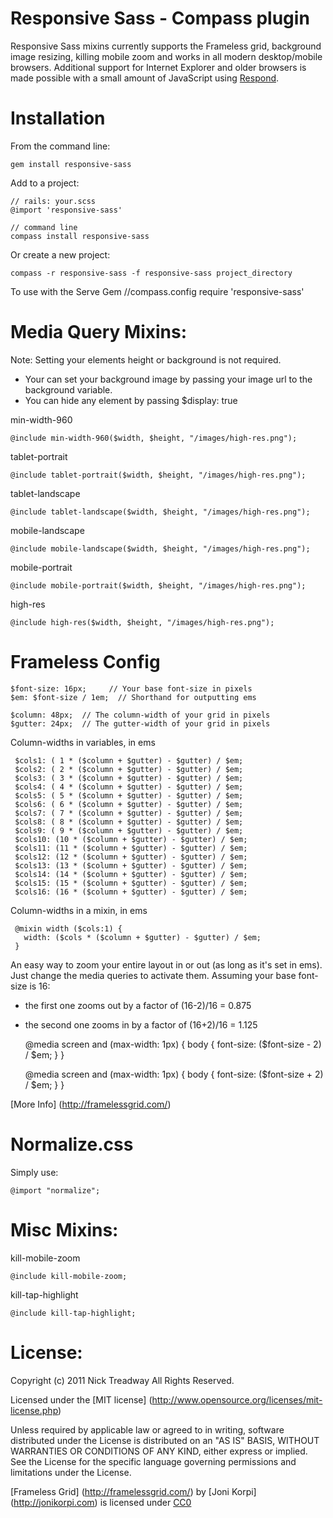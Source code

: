 Responsive Sass - Compass plugin
====================

Responsive Sass mixins currently supports the Frameless grid, background image resizing, killing mobile zoom and works in all modern desktop/mobile browsers. Additional support 
for Internet Explorer and older browsers is made possible with a small amount 
of JavaScript using [Respond](http://github.com/scottjehl/Respond).


Installation
============

From the command line:

    gem install responsive-sass

Add to a project:

    // rails: your.scss
    @import 'responsive-sass'

    // command line
    compass install responsive-sass
    
Or create a new project:

    compass -r responsive-sass -f responsive-sass project_directory
    
To use with the Serve Gem
   //compass.config
   require 'responsive-sass'

Media Query Mixins:
==================

Note: Setting your elements height or background is not required.

- Your can set your background image by passing your image url to the background variable.
- You can hide any element by passing $display: true

min-width-960

    @include min-width-960($width, $height, "/images/high-res.png");

tablet-portrait

    @include tablet-portrait($width, $height, "/images/high-res.png");
   
tablet-landscape

    @include tablet-landscape($width, $height, "/images/high-res.png");
       
mobile-landscape

    @include mobile-landscape($width, $height, "/images/high-res.png");
   
mobile-portrait

    @include mobile-portrait($width, $height, "/images/high-res.png");
   
high-res

    @include high-res($width, $height, "/images/high-res.png");

Frameless Config
================
    $font-size: 16px;     // Your base font-size in pixels
    $em: $font-size / 1em;  // Shorthand for outputting ems

    $column: 48px;  // The column-width of your grid in pixels
    $gutter: 24px;  // The gutter-width of your grid in pixels

Column-widths in variables, in ems

     $cols1: ( 1 * ($column + $gutter) - $gutter) / $em;
     $cols2: ( 2 * ($column + $gutter) - $gutter) / $em;
     $cols3: ( 3 * ($column + $gutter) - $gutter) / $em;
     $cols4: ( 4 * ($column + $gutter) - $gutter) / $em;
     $cols5: ( 5 * ($column + $gutter) - $gutter) / $em;
     $cols6: ( 6 * ($column + $gutter) - $gutter) / $em;
     $cols7: ( 7 * ($column + $gutter) - $gutter) / $em;
     $cols8: ( 8 * ($column + $gutter) - $gutter) / $em;
     $cols9: ( 9 * ($column + $gutter) - $gutter) / $em;
     $cols10: (10 * ($column + $gutter) - $gutter) / $em;
     $cols11: (11 * ($column + $gutter) - $gutter) / $em;
     $cols12: (12 * ($column + $gutter) - $gutter) / $em;
     $cols13: (13 * ($column + $gutter) - $gutter) / $em;
     $cols14: (14 * ($column + $gutter) - $gutter) / $em;
     $cols15: (15 * ($column + $gutter) - $gutter) / $em;
     $cols16: (16 * ($column + $gutter) - $gutter) / $em;

Column-widths in a mixin, in ems

     @mixin width ($cols:1) {
       width: ($cols * ($column + $gutter) - $gutter) / $em;
     }
     

 An easy way to zoom your entire layout in or out (as long as it's set in ems).
 Just change the media queries to activate them.
 Assuming your base font-size is 16:
 - the first one zooms out by a factor of (16-2)/16 = 0.875
 - the second one zooms in by a factor of (16+2)/16 = 1.125

     @media screen and (max-width: 1px) {
       body {
         font-size: ($font-size - 2) / $em;
       }
     }

     @media screen and (max-width: 1px) {
       body {
         font-size: ($font-size + 2) / $em;
       }
     }
     
[More Info] (http://framelessgrid.com/)

Normalize.css
=============

Simply use:
    
    @import "normalize";

Misc Mixins:
===========

kill-mobile-zoom

    @include kill-mobile-zoom;
    
kill-tap-highlight
    
    @include kill-tap-highlight;
    
License:
=======
Copyright (c) 2011 Nick Treadway
All Rights Reserved.

Licensed under the [MIT license] (http://www.opensource.org/licenses/mit-license.php)

Unless required by applicable law or agreed to in writing, software distributed under the License is distributed on an "AS IS" BASIS, WITHOUT WARRANTIES OR CONDITIONS OF ANY KIND, either express or implied. See the License for the specific language governing permissions and limitations under the License.

[Frameless Grid] (http://framelessgrid.com/) by [Joni Korpi] (http://jonikorpi.com) is licensed under
[CC0](http://creativecommons.org/publicdomain/zero/1.0/)